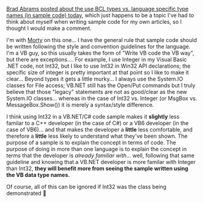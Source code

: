  [Brad Abrams posted about the use BCL types vs. language specific type names (in sample code) today](http://blogs.gotdotnet.com/BradA/permalink.aspx/a1ac850b-e21d-4d77-8b93-8832d48af1a1), which just happens to be a topic I've had to think about myself when writing sample code for my own articles, so I thought I would make a comment.

I'm with [Morty](http://morty.info/blog/2003/4.aspx#section-5e6d4e4d-9531-4760-a50d-5683f3252206) on this one... I have the general rule that sample code should be written following the style and convention guidelines for the language. I'm a VB guy, so this usually takes the form of "Write VB code the VB way", but there are exceptions.... For example, I use Integer in my Visual Basic .NET code, not Int32, but I like to use Int32 in Win32 API declarations; the specific size of integer is pretty important at that point so I like to make it clear... Beyond types it gets a little murky... I always use the System.IO classes for File access; VB.NET still has the Open/Put commands but I truly believe that those "legacy" statements are not as good/clear as the new System.IO classes... whereas in the case of Int32 vs. Integer (or MsgBox vs. MessageBox.Show()) it is merely a syntax/style difference.

I think using Int32 in a VB.NET/C# code sample makes it <strong>slightly</strong> less familar to a C++ developer (in the case of C#) or a VB6 developer (in the case of VB6)... and that makes the developer a <strong>little</strong> less comfortable, and therefore a <strong>little</strong> less likely to understand what they've been shown. The purpose of a sample is to explain the concept in terms of code. The purpose of doing in more than one language is to explain the concept in terms that the developer is <em>already familiar with</em>... well, following that same guideline and knowing that a VB.NET developer is more familar with Integer than Int32, <strong>they will benefit more from seeing the sample written using the VB data type names.</strong>

Of course, all of this can be ignored if Int32 was the class being demonstrated 🙂